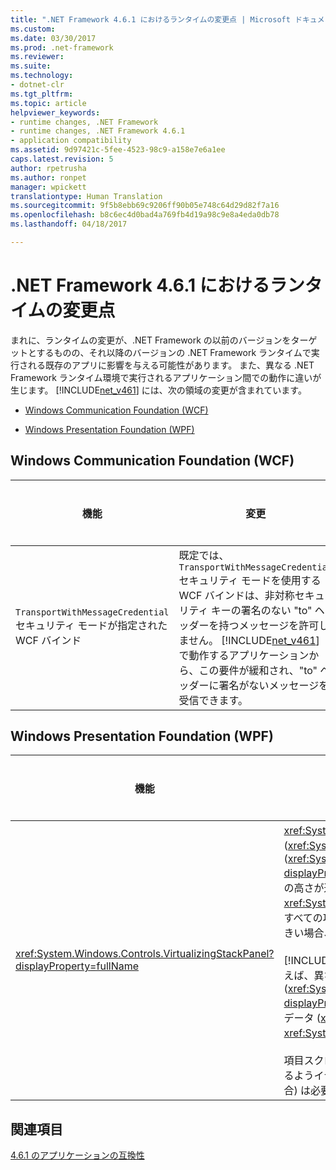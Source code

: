 ```yaml
---
title: ".NET Framework 4.6.1 におけるランタイムの変更点 | Microsoft ドキュメント"
ms.custom: 
ms.date: 03/30/2017
ms.prod: .net-framework
ms.reviewer: 
ms.suite: 
ms.technology:
- dotnet-clr
ms.tgt_pltfrm: 
ms.topic: article
helpviewer_keywords:
- runtime changes, .NET Framework
- runtime changes, .NET Framework 4.6.1
- application compatibility
ms.assetid: 9d97421c-5fee-4523-98c9-a158e7e6a1ee
caps.latest.revision: 5
author: rpetrusha
ms.author: ronpet
manager: wpickett
translationtype: Human Translation
ms.sourcegitcommit: 9f5b8ebb69c9206ff90b05e748c64d29d82f7a16
ms.openlocfilehash: b8c6ec4d0bad4a769fb4d19a98c9e8a4eda0db78
ms.lasthandoff: 04/18/2017

---
```

# <a name="runtime-changes-in-the-net-framework-461"></a>.NET Framework 4.6.1 におけるランタイムの変更点
まれに、ランタイムの変更が、.NET Framework の以前のバージョンをターゲットとするものの、それ以降のバージョンの .NET Framework ランタイムで実行される既存のアプリに影響を与える可能性があります。 また、異なる .NET Framework ランタイム環境で実行されるアプリケーション間での動作に違いが生じます。 [!INCLUDE[net_v461](../../../includes/net-v461-md.md)] には、次の領域の変更が含まれています。  
  
-   [Windows Communication Foundation (WCF)](#WCF)  
  
-   [Windows Presentation Foundation (WPF)](#WPF)  
  
<a name="WCF"></a>   
## <a name="windows-communication-foundation-wcf"></a>Windows Communication Foundation (WCF)  
  
|機能|変更|影響|スコープ|  
|-------------|------------|------------|-----------|  
|`TransportWithMessageCredential` セキュリティ モードが指定された WCF バインド|既定では、`TransportWithMessageCredential` セキュリティ モードを使用する WCF バインドは、非対称セキュリティ キーの署名のない "to" ヘッダーを持つメッセージを許可しません。 [!INCLUDE[net_v461](../../../includes/net-v461-md.md)] で動作するアプリケーションから、この要件が緩和され、"to" ヘッダーに署名がないメッセージを受信できます。|これはオプトイン動作です。 署名のない "to" ヘッダーを持つメッセージを許可するには、次の構成設定をアプリケーションの構成ファイルの [\<<runtime>](../../../docs/framework/configure-apps/file-schema/runtime/runtime-element.md) セクションに追加します。<br /><br /> `<runtime>     <AppContextSwitchOverrides value="Switch.System.ServiceModel.AllowUnsignedToHeader=true" />  </runtime>`<br /><br /> これはオプトイン機能であるため、既存のアプリの動作に影響はないはずです。|エッジ|  
  
<a name="WPF"></a>   
## <a name="windows-presentation-foundation-wpf"></a>Windows Presentation Foundation (WPF)  
  
|機能|変更|影響|スコープ|  
|-------------|------------|------------|-----------|  
|<xref:System.Windows.Controls.VirtualizingStackPanel?displayProperty=fullName>|<xref:System.Windows.Controls.ItemsControl> が仮想化 (<xref:System.Windows.Controls.VirtualizingStackPanel.IsVirtualizing%2A> = `true`) および項目スクロール (<xref:System.Windows.Controls.VirtualizingPanel.ScrollUnit%2A>=<xref:System.Windows.Controls.ScrollUnit?displayProperty=fullName>) を使用してコレクションを表示し、コントロールがスクロールして、ピクセル単位の高さが近隣の他項目とは異なる項目が表示されると、<xref:System.Windows.Controls.VirtualizingStackPanel?displayProperty=fullName> がコレクションに含まれるすべての項目をイテレーションします。   このイテレーション中に UI は応答しません。コレクションのサイズが大きい場合、ハングとして認識される場合があります。<br /><br /> [!INCLUDE[net_v461](../../../includes/net-v461-md.md)] より前のリリースであっても、このようなイテレーションは他の状況で発生します。 たとえば、異なる高さ (ピクセル単位) の項目が検出されたときにピクセル スクロール (<xref:System.Windows.Controls.VirtualizingPanel.ScrollUnit%2A>=<xref:System.Windows.Controls.ScrollUnit?displayProperty=fullName>) される場合や、近隣の項目よりも多い子孫項目を含む項目が検出されたときに階層データ (<xref:System.Windows.Controls.TreeView> コントロールまたはグループ化が有効になった <xref:System.Windows.Controls.ItemsControl>) が項目スクロールされる場合にイテレーションが発生します。<br /><br /> 項目スクロールと高さが異なる (ピクセル単位) 場合の対処方として、階層データのレイアウトのバグを修正できるようイテレーションが [!INCLUDE[net_v461](../../../includes/net-v461-md.md)] で導入されました。  データがフラットである場合 (階層がない場合) は必要ないため、そのような状況であれば [!INCLUDE[net_v461](../../../includes/net-v461-md.md)] は実行されません。|[!INCLUDE[net_v461](../../../includes/net-v461-md.md)] でイテレーションが発生し、以前のリリースでは発生しない場合、つまり <xref:System.Windows.Controls.ItemsControl> が異なる高さの (ピクセル単位) の項目を含むフラットなリストを項目スクロールしている場合、実行できる対応策は以下の 2 つです。<br /><br /> [.NET Framework Version 4.6.2](../../../docs/framework/install/guide-for-developers.md) をインストールします。<br /><br /> [!INCLUDE[net_v461](../../../includes/net-v461-md.md)] に [修正プログラム HR 1605](https://support.microsoft.com/en-us/kb/3154529) をインストールします。|マイナー|  
## <a name="see-also"></a>関連項目  
 [4.6.1 のアプリケーションの互換性](../../../docs/framework/migration-guide/application-compatibility-in-the-net-framework-4-6-1.md)
